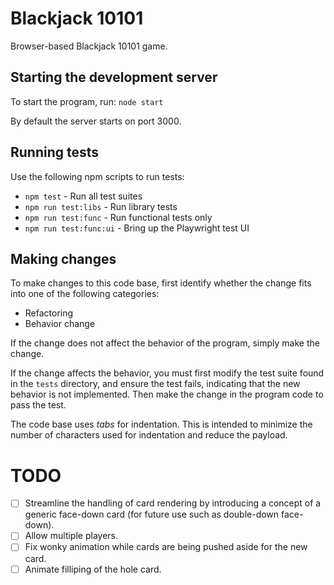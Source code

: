 # Blackjack 10101

Browser-based Blackjack 10101 game.

## Starting the development server

To start the program, run: `node start`

By default the server starts on port 3000.

## Running tests

Use the following npm scripts to run tests:

- `npm test` - Run all test suites
- `npm run test:libs` - Run library tests
- `npm run test:func` - Run functional tests only
- `npm run test:func:ui` - Bring up the Playwright test UI

## Making changes

To make changes to this code base, first identify whether the change fits 
into one of the following categories:

- Refactoring
- Behavior change

If the change does not affect the behavior of the program, simply make the 
change. 

If the change affects the behavior, you must first modify the test
suite found in the `tests` directory, and ensure the test fails, indicating
that the new behavior is not implemented. Then make the change in the
program code to pass the test.

The code base uses *tabs* for indentation. This is intended to minimize the 
number of characters used for indentation and reduce the payload.

# TODO

- [ ] Streamline the handling of card rendering by introducing a concept 
  of a generic face-down card (for future use such as double-down face-down).
- [ ] Allow multiple players.
- [ ] Fix wonky animation while cards are being pushed aside for the new card.
- [ ] Animate filliping of the hole card.